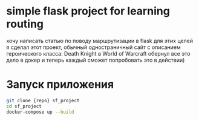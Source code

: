 # simple flask project for learning routing

хочу написать статью по поводу маршрутизации в flask
для этих целей я сделал этот проект, обычный одностраничный сайт с описанием  
героического класса: Death Knight в World of Warcraft
обернул все это дело в докер и теперь каждый сможет попробовать это в действии)

# Запуск приложения

```bash
git clone {repo} sf_project
cd sf_project
docker-compose up --build

```